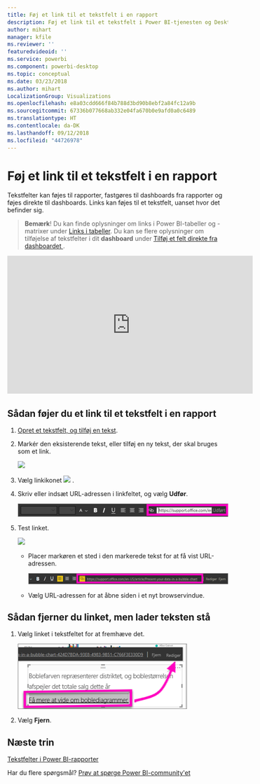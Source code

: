 ```yaml
---
title: Føj et link til et tekstfelt i en rapport
description: Føj et link til et tekstfelt i Power BI-tjenesten og Desktop
author: mihart
manager: kfile
ms.reviewer: ''
featuredvideoid: ''
ms.service: powerbi
ms.component: powerbi-desktop
ms.topic: conceptual
ms.date: 03/23/2018
ms.author: mihart
LocalizationGroup: Visualizations
ms.openlocfilehash: e8a03cdd666f84b788d3bd90b8ebf2a84fc12a9b
ms.sourcegitcommit: 67336b077668ab332e04fa670b0e9afd0a0c6489
ms.translationtype: HT
ms.contentlocale: da-DK
ms.lasthandoff: 09/12/2018
ms.locfileid: "44726978"
---
```

# <a name="add-a-hyperlink-to-a-text-box-in-a-report"></a>Føj et link til et tekstfelt i en rapport
Tekstfelter kan føjes til rapporter, fastgøres til dashboards fra rapporter og føjes direkte til dashboards. Links kan føjes til et tekstfelt, uanset hvor det befinder sig.  

> **Bemærk**! Du kan finde oplysninger om links i Power BI-tabeller og -matrixer under [Links i tabeller](power-bi-hyperlinks-in-tables.md). Du kan se flere oplysninger om tilføjelse af tekstfelter i dit **dashboard** under [Tilføj et felt direkte fra dashboardet ](service-dashboard-add-widget.md). 
> 
> 

<iframe width="560" height="315" src="https://www.youtube.com/embed/_3q6VEBhGew#t=0m55s" frameborder="0" allowfullscreen></iframe>


## <a name="to-add-a-hyperlink-to-a-text-box-in-a-report"></a>Sådan føjer du et link til et tekstfelt i en rapport
1. [Opret et tekstfelt, og tilføj en tekst](power-bi-reports-add-text-and-shapes.md). 
2. Markér den eksisterende tekst, eller tilføj en ny tekst, der skal bruges som et link.
   
   ![](media/service-add-hyperlink-to-text-box/power-bi-hyperlink-new.png)
3. Vælg linkikonet ![](media/service-add-hyperlink-to-text-box/power-bi-hyperlink-icon.png) .
4. Skriv eller indsæt URL-adressen i linkfeltet, og vælg **Udfør**.
   
   ![](media/service-add-hyperlink-to-text-box/power-bi-add-link.png)
5. Test linket.  
   
   ![](media/service-add-hyperlink-to-text-box/power-bi-test-link.png)
   
   * Placer markøren et sted i den markerede tekst for at få vist URL-adressen.  
     
      ![](media/service-add-hyperlink-to-text-box/power-bi-hyperlink-edit.png)
   * Vælg URL-adressen for at åbne siden i et nyt browservindue.

## <a name="to-remove-the-hyperlink-but-leave-the-text"></a>Sådan fjerner du linket, men lader teksten stå
1. Vælg linket i tekstfeltet for at fremhæve det.
   
     ![](media/service-add-hyperlink-to-text-box/power-bi-hyperlink-remove.png)
2. Vælg **Fjern**. 

## <a name="next-steps"></a>Næste trin
[Tekstfelter i Power BI-rapporter](power-bi-reports-add-text-and-shapes.md)

Har du flere spørgsmål? [Prøv at spørge Power BI-community'et](http://community.powerbi.com/)

